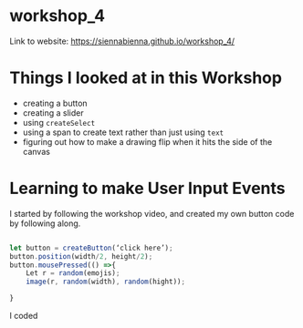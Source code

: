 # workshop_4

Link to website: https://siennabienna.github.io/workshop_4/ 

# Things I looked at in this Workshop 
- creating a button
- creating a slider
- using `createSelect`
- using a span to create text rather than just using `text`
- figuring out how to make a drawing flip when it hits the side of the canvas

# Learning to make User Input Events

I started by following the workshop video, and created my own button code by following along. 

```js

let button = createButton(‘click here’);
button.position(width/2, height/2);
button.mousePressed(() =>{
	Let r = random(emojis);
	image(r, random(width), random(hight));

}
```

I coded 
